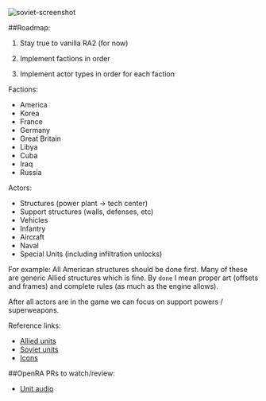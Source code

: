 ![soviet-screenshot](http://i.imgur.com/SARBdKq.png)

##Roadmap:

1) Stay true to vanilla RA2 (for now)

2) Implement factions in order

3) Implement actor types in order for each faction

Factions:
* America
* Korea
* France
* Germany
* Great Britain
* Libya
* Cuba
* Iraq
* Russia

Actors:
* Structures (power plant → tech center)
* Support structures (walls, defenses, etc)
* Vehicles
* Infantry
* Aircraft
* Naval
* Special Units (including infiltration unlocks)

For example:
All American structures should be done first.
Many of these are generic Allied structures which is fine.
By `done` I mean proper art (offsets and frames) and complete rules (as much as the engine allows).

After all actors are in the game we can focus on support powers / superweapons.

Reference links:
* [Allied units](http://cnc.wikia.com/wiki/Allied_Units_and_Structures_Summary#Great_World_War_III_.28Red_Alert_2.29)
* [Soviet units](http://cnc.wikia.com/wiki/Soviet_Units_and_Structures_Summary#Great_World_War_III_.28Red_Alert_2.29)
* [Icons](http://xhp.xwis.net/ra2_icons/)

##OpenRA PRs to watch/review:
* [Unit audio](https://github.com/OpenRA/OpenRA/pull/7573)

